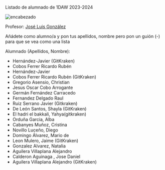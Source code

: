 Listado de alumnado de 1DAW 2023-2024

![encabezado](https://www.shiksha.com/online-courses/articles/wp-content/uploads/sites/11/2021/12/Programming-vs-Web-Development.jpg.webp)

Profesor: [José Luis González](.GonzalezSanchezJoseLuis.txt)

Añádete como alumno/a y pon tus apellidos, nombre pero pon un guión (-) para que se vea como una lista

Alumnado (Apellidos, Nombre): 
- Hernández-Javier (GitKraken)
- Cobos Ferrer Ricardo Rubén
- Hernández-Javier
- Cobos Ferrer Ricardo Rubén (GitKraken)
- Gregorio Asensio, Christian
- Jesus Oscar Cobo Arrogante
- Germán Fernández Carracedo
- Fernandez Delgado Raul
- Ruiz Serrano Javier (Gitkraken)
- De León Santos, Shayla (GitKraken)
- El hadri el bakkali, Yahya(gitkraken)
- Orduña Garcia, Alba 
- Cabanyes Muñoz, Cristina
- Novillo Luceño, Diego
- Domingo Álvarez, Mario de
- Leon Mulero, Jaime (GitKraken)
- Gonzalez Alvarez, Natalia
- Aguilera Villaplana Alejandro
- Calderon Aguinaga , Jose Daniel
- Aguilera Villaplana Alejandro (GitKraken)
